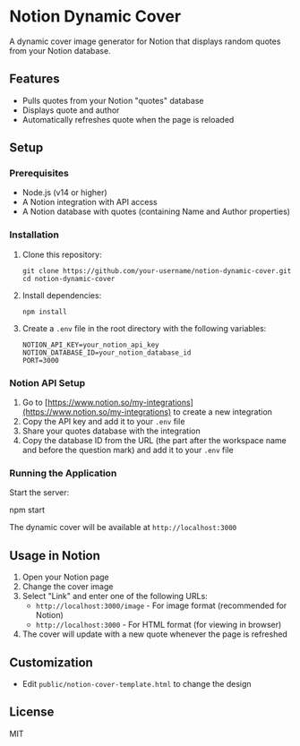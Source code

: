# Notion Dynamic Cover

A dynamic cover image generator for Notion that displays random quotes from your Notion database.

## Features

- Pulls quotes from your Notion "quotes" database
- Displays quote and author
- Automatically refreshes quote when the page is reloaded

## Setup

### Prerequisites

- Node.js (v14 or higher)
- A Notion integration with API access
- A Notion database with quotes (containing Name and Author properties)

### Installation

1. Clone this repository:
   ```
   git clone https://github.com/your-username/notion-dynamic-cover.git
   cd notion-dynamic-cover
   ```

2. Install dependencies:
   ```
   npm install
   ```

3. Create a `.env` file in the root directory with the following variables:
   ```
   NOTION_API_KEY=your_notion_api_key
   NOTION_DATABASE_ID=your_notion_database_id
   PORT=3000
   ```

### Notion API Setup

1. Go to [https://www.notion.so/my-integrations](https://www.notion.so/my-integrations) to create a new integration
2. Copy the API key and add it to your `.env` file
3. Share your quotes database with the integration
4. Copy the database ID from the URL (the part after the workspace name and before the question mark) and add it to your `.env` file

### Running the Application

Start the server:

npm start

The dynamic cover will be available at `http://localhost:3000`

## Usage in Notion

1. Open your Notion page
2. Change the cover image
3. Select "Link" and enter one of the following URLs:
   - `http://localhost:3000/image` - For image format (recommended for Notion)
   - `http://localhost:3000` - For HTML format (for viewing in browser)
4. The cover will update with a new quote whenever the page is refreshed

## Customization

- Edit `public/notion-cover-template.html` to change the design

## License

MIT